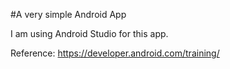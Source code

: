 #A very simple Android App

I am using Android Studio for this app.


Reference: https://developer.android.com/training/
